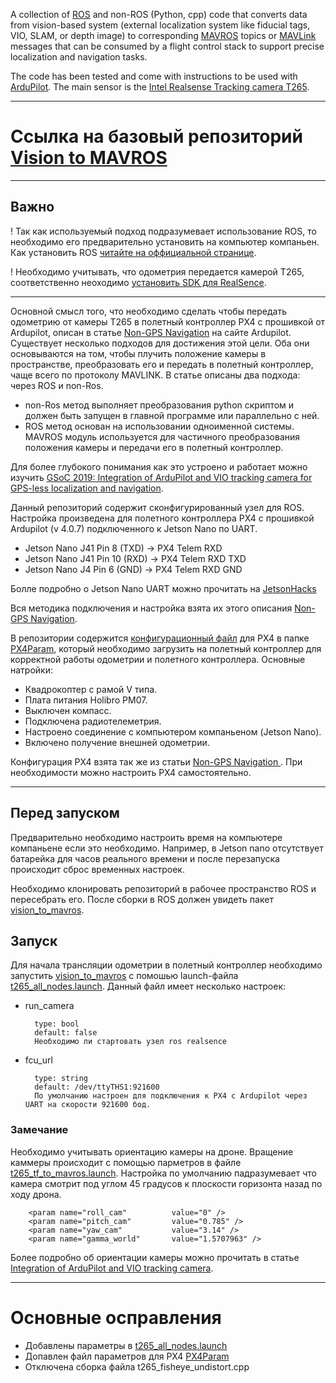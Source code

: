 A collection of [ROS](https://www.ros.org/) and non-ROS (Python, cpp) code that converts data from vision-based system (external localization system like fiducial tags, VIO, SLAM, or depth image) to corresponding [MAVROS](http://wiki.ros.org/mavros) topics or [MAVLink](https://mavlink.io/en/) messages that can be consumed by a flight control stack to support precise localization and navigation tasks.

The code has been tested and come with instructions to be used with [ArduPilot](https://ardupilot.org/). The main sensor is the [Intel Realsense Tracking camera T265](https://www.intelrealsense.com/tracking-camera-t265/).

---

# Ссылка на базовый репозиторий [Vision to MAVROS](https://github.com/thien94/vision_to_mavros)

---

## Важно
! Так как используемый подход подразумевает использование ROS, то необходимо его предварительно установить на компьютер компаньен. Как установить ROS [читайте на оффициальной странице](http://wiki.ros.org/Installation/UbuntuARM).

! Необходимо учитывать, что одометрия передается камерой T265, соответственно неоходимо [установить SDK для RealSence](https://github.com/IntelRealSense/librealsense/blob/master/doc/installation_jetson.md).

---

Основной смысл того, что необходимо сделать чтобы передать одометрию от камеры T265 в полетный контроллер PX4 с прошивкой от Ardupilot, описан в статье [Non-GPS Navigation](https://ardupilot.org/copter/docs/common-vio-tracking-camera.html) на сайте Ardupilot. Существует несколько подходов для достижения этой цели. Оба они основываются на том, чтобы плучить положение камеры в пространстве, преобразовать его и передать в полетный контроллер, чаще всего по протоколу MAVLINK.
В статье описаны два подхода: через ROS и non-Ros.
- non-Ros метод выполняет преобразования python скриптом и должен быть запущен в главной программе или параллельно с ней.
- ROS метод основан на использовании одноименной системы. MAVROS модуль используется для частичного преобразования положения камеры и передачи его в полетный контроллер.

Для более глубокого понимания как это устроено и работает можно изучить [GSoC 2019: Integration of ArduPilot and VIO tracking camera for GPS-less localization and navigation](https://discuss.ardupilot.org/t/gsoc-2019-integration-of-ardupilot-and-vio-tracking-camera-for-gps-less-localization-and-navigation/42394).

Данный репозиторий содержит сконфигурированный узел для ROS. Настройка произведена для полетного контроллера PX4 с прошивкой Ardupilot (v 4.0.7) подключенного к Jetson Nano по UART.

- Jetson Nano J41 Pin 8 (TXD) → PX4 Telem RXD
- Jetson Nano J41 Pin 10 (RXD) → PX4 Telem RXD TXD
- Jetson Nano J4 Pin 6 (GND) → PX4 Telem RXD GND

Болле подробно о Jetson Nano UART можно прочитать на [JetsonHacks](https://www.jetsonhacks.com/2019/10/10/jetson-nano-uart/)

Вся методика подключения и настройка взята их этого описания [Non-GPS Navigation](https://discuss.ardupilot.org/t/integration-of-ardupilot-and-vio-tracking-camera-part-2-complete-installation-and-indoor-non-gps-flights/43405). 


В репозитории содержится [конфигурационный файл]() для PX4 в папке [PX4Param](), который необходимо загрузить на полетный контроллер для корректной работы одометрии и полетного контроллера. Основные натройки:

- Квадрокоптер с рамой V типа.
- Плата питания Holibro PM07.
- Выключен компасс.
- Подключена радиотелеметрия.
- Настроено соединение с компьютером компаньеном (Jetson Nano).
- Включено получение внешней одометрии.

Конфигурация PX4 взята так же из статьи [Non-GPS Navigation ](https://discuss.ardupilot.org/t/integration-of-ardupilot-and-vio-tracking-camera-part-2-complete-installation-and-indoor-non-gps-flights/43405). При необходимости можно настроить PX4 самостоятельно.

---

## Перед запуском
Предварительно необходимо настроить время на компьютере компаньене если это необходимо. Например, в Jetson nano отсутствует батарейка для часов реального времени и после перезапуска происходит сброс временных настроек.

Необходимо клонировать репозиторий в рабочее пространство ROS и пересебрать его. После сборки в ROS должен увидеть пакет [vision_to_mavros]().

## Запуск
Для начала трансляции одометрии в полетный контроллер необходимо запустить [vision_to_mavros]() с помошью launch-файла [t265_all_nodes.launch](). Данный файл имеет несколько настроек:

* run_camera

        type: bool
        default: false
        Необходимо ли стартовать узел ros realsence

* fcu_url

        type: string
        default: /dev/ttyTHS1:921600
        По умолчанию настроен для подключения к PX4 с Ardupilot через UART на скорости 921600 бод. 

### Замечание
Необходимо учитывать ориентацию камеры на дроне. Вращение каммеры происходит с помощью парметров в файле [t265_tf_to_mavros.launch](). Настройка по умолчанию падразумевает что камера смотрит под углом 45 градусов к плоскости горизонта назад по ходу дрона.

        <param name="roll_cam"          value="0" />
        <param name="pitch_cam"         value="0.785" />
        <param name="yaw_cam"           value="3.14" />
        <param name="gamma_world"       value="1.5707963" />

Более подробно об ориентации камеры можно прочитать в статье [Integration of ArduPilot and VIO tracking camera](https://discuss.ardupilot.org/t/integration-of-ardupilot-and-vio-tracking-camera-part-2-complete-installation-and-indoor-non-gps-flights/43405).

---

# Основные осправления
- Добавлены параметры в [t265_all_nodes.launch]()
- Допавлен файл параметров для PX4 [PX4Param]()
- Отключена сборка файла t265_fisheye_undistort.cpp